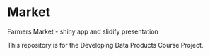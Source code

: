 # Market
Farmers  Market - shiny app and slidify presentation

This repository is for the Developing Data Products Course Project.

